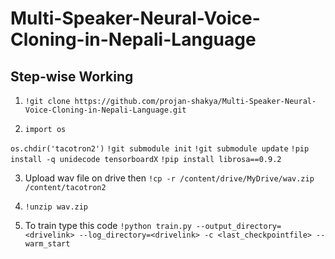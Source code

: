 # Multi-Speaker-Neural-Voice-Cloning-in-Nepali-Language


## Step-wise Working 

1. ```!git clone https://github.com/projan-shakya/Multi-Speaker-Neural-Voice-Cloning-in-Nepali-Language.git```
2. ```
   import os
  ```os.chdir('tacotron2')```
  ```!git submodule init```
  ```!git submodule update```
  ```!pip install -q unidecode tensorboardX```
  ```!pip install librosa==0.9.2```

3. Upload wav file on drive then
   ```!cp -r /content/drive/MyDrive/wav.zip /content/tacotron2```
4. ```!unzip wav.zip```

5.  To train type this code
   ```!python train.py --output_directory=<drivelink> --log_directory=<drivelink> -c <last_checkpointfile> --warm_start```
